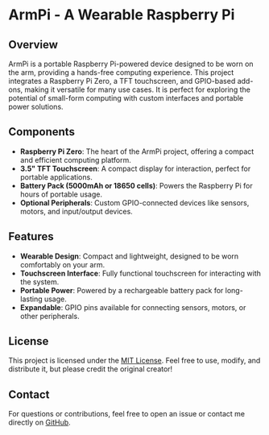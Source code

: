 # ArmPi - A Wearable Raspberry Pi

## Overview

ArmPi is a portable Raspberry Pi-powered device designed to be worn on the arm, providing a hands-free computing experience. This project integrates a Raspberry Pi Zero, a TFT touchscreen, and GPIO-based add-ons, making it versatile for many use cases. It is perfect for exploring the potential of small-form computing with custom interfaces and portable power solutions.

## Components

- **Raspberry Pi Zero**: The heart of the ArmPi project, offering a compact and efficient computing platform.
- **3.5" TFT Touchscreen**: A compact display for interaction, perfect for portable applications.
- **Battery Pack (5000mAh or 18650 cells)**: Powers the Raspberry Pi for hours of portable usage.
- **Optional Peripherals**: Custom GPIO-connected devices like sensors, motors, and input/output devices.

## Features

- **Wearable Design**: Compact and lightweight, designed to be worn comfortably on your arm.
- **Touchscreen Interface**: Fully functional touchscreen for interacting with the system.
- **Portable Power**: Powered by a rechargeable battery pack for long-lasting usage.
- **Expandable**: GPIO pins available for connecting sensors, motors, or other peripherals.

## License

This project is licensed under the [MIT License](LICENSE). Feel free to use, modify, and distribute it, but please credit the original creator!

## Contact

For questions or contributions, feel free to open an issue or contact me directly on [GitHub](https://github.com/Zeyzers).
